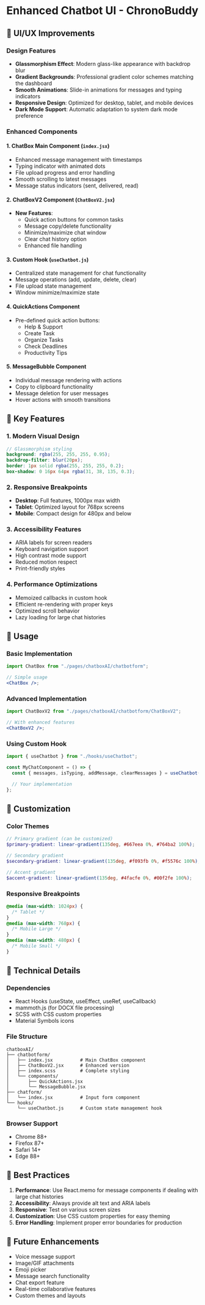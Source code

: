 # Enhanced Chatbot UI - ChronoBuddy

## 🎨 UI/UX Improvements

### Design Features

- **Glassmorphism Effect**: Modern glass-like appearance with backdrop blur
- **Gradient Backgrounds**: Professional gradient color schemes matching the dashboard
- **Smooth Animations**: Slide-in animations for messages and typing indicators
- **Responsive Design**: Optimized for desktop, tablet, and mobile devices
- **Dark Mode Support**: Automatic adaptation to system dark mode preference

### Enhanced Components

#### 1. ChatBox Main Component (`index.jsx`)

- Enhanced message management with timestamps
- Typing indicator with animated dots
- File upload progress and error handling
- Smooth scrolling to latest messages
- Message status indicators (sent, delivered, read)

#### 2. ChatBoxV2 Component (`ChatBoxV2.jsx`)

- **New Features**:
  - Quick action buttons for common tasks
  - Message copy/delete functionality
  - Minimize/maximize chat window
  - Clear chat history option
  - Enhanced file handling

#### 3. Custom Hook (`useChatbot.js`)

- Centralized state management for chat functionality
- Message operations (add, update, delete, clear)
- File upload state management
- Window minimize/maximize state

#### 4. QuickActions Component

- Pre-defined quick action buttons:
  - Help & Support
  - Create Task
  - Organize Tasks
  - Check Deadlines
  - Productivity Tips

#### 5. MessageBubble Component

- Individual message rendering with actions
- Copy to clipboard functionality
- Message deletion for user messages
- Hover actions with smooth transitions

## 🎯 Key Features

### 1. Modern Visual Design

```scss
// Glassmorphism styling
background: rgba(255, 255, 255, 0.95);
backdrop-filter: blur(20px);
border: 1px solid rgba(255, 255, 255, 0.2);
box-shadow: 0 16px 64px rgba(31, 38, 135, 0.3);
```

### 2. Responsive Breakpoints

- **Desktop**: Full features, 1000px max width
- **Tablet**: Optimized layout for 768px screens
- **Mobile**: Compact design for 480px and below

### 3. Accessibility Features

- ARIA labels for screen readers
- Keyboard navigation support
- High contrast mode support
- Reduced motion respect
- Print-friendly styles

### 4. Performance Optimizations

- Memoized callbacks in custom hook
- Efficient re-rendering with proper keys
- Optimized scroll behavior
- Lazy loading for large chat histories

## 🚀 Usage

### Basic Implementation

```jsx
import ChatBox from "./pages/chatboxAI/chatbotform";

// Simple usage
<ChatBox />;
```

### Advanced Implementation

```jsx
import ChatBoxV2 from "./pages/chatboxAI/chatbotform/ChatBoxV2";

// With enhanced features
<ChatBoxV2 />;
```

### Using Custom Hook

```jsx
import { useChatbot } from "./hooks/useChatbot";

const MyChatComponent = () => {
  const { messages, isTyping, addMessage, clearMessages } = useChatbot();

  // Your implementation
};
```

## 🎨 Customization

### Color Themes

```scss
// Primary gradient (can be customized)
$primary-gradient: linear-gradient(135deg, #667eea 0%, #764ba2 100%);

// Secondary gradient
$secondary-gradient: linear-gradient(135deg, #f093fb 0%, #f5576c 100%);

// Accent gradient
$accent-gradient: linear-gradient(135deg, #4facfe 0%, #00f2fe 100%);
```

### Responsive Breakpoints

```scss
@media (max-width: 1024px) {
  /* Tablet */
}
@media (max-width: 768px) {
  /* Mobile Large */
}
@media (max-width: 480px) {
  /* Mobile Small */
}
```

## 🔧 Technical Details

### Dependencies

- React Hooks (useState, useEffect, useRef, useCallback)
- mammoth.js (for DOCX file processing)
- SCSS with CSS custom properties
- Material Symbols icons

### File Structure

```
chatboxAI/
├── chatbotform/
│   ├── index.jsx          # Main ChatBox component
│   ├── ChatBoxV2.jsx      # Enhanced version
│   ├── index.scss         # Complete styling
│   └── components/
│       ├── QuickActions.jsx
│       └── MessageBubble.jsx
├── chatform/
│   └── index.jsx          # Input form component
└── hooks/
    └── useChatbot.js      # Custom state management hook
```

### Browser Support

- Chrome 88+
- Firefox 87+
- Safari 14+
- Edge 88+

## 🎯 Best Practices

1. **Performance**: Use React.memo for message components if dealing with large chat histories
2. **Accessibility**: Always provide alt text and ARIA labels
3. **Responsive**: Test on various screen sizes
4. **Customization**: Use CSS custom properties for easy theming
5. **Error Handling**: Implement proper error boundaries for production

## 🔮 Future Enhancements

- Voice message support
- Image/GIF attachments
- Emoji picker
- Message search functionality
- Chat export feature
- Real-time collaborative features
- Custom themes and layouts
